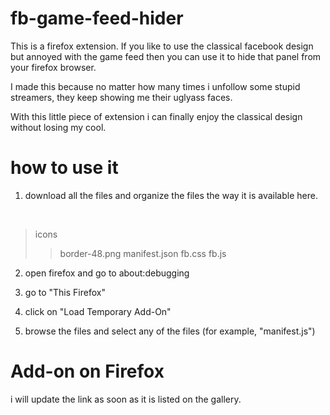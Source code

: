 # fb-game-feed-hider
This is a firefox extension. If you like to use the classical facebook design but annoyed with the game feed then you can use it to hide that panel from your firefox browser. 

I made this because no matter how many times i unfollow some stupid streamers, they keep showing me their uglyass faces.

With this little piece of extension i can finally enjoy the classical design without losing my cool. 

# how to use it

1. download all the files and organize the files the way it is available here. 
<br>

   > icons
   >> border-48.png
   > manifest.json
   > fb.css
   > fb.js

2. open firefox and go to about:debugging 

3. go to "This Firefox"

4. click on "Load Temporary Add-On"

5. browse the files and select any of the files (for example, "manifest.js") 

# Add-on on Firefox

i will update the link as soon as it is listed on the gallery. 
